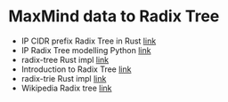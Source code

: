 # MaxMind data to Radix Tree

- IP CIDR prefix Radix Tree in Rust [link](https://github.com/refraction-networking/radix)
- IP Radix Tree modelling Python [link](https://medium.com/@rakesht2499/ip-model-radix-tree-implementation-cc4485e68a9e)
- radix-tree Rust impl [link](https://crates.io/crates/radix-tree)
- Introduction to Radix Tree [link](https://ankitpandeycu.medium.com/unleashing-the-potential-of-radix-tree-35e6c5d3b49d)
- radix-trie Rust impl [link](https://github.com/michaelsproul/rust_radix_trie)
- Wikipedia Radix tree [link](https://en.wikipedia.org/wiki/Radix_tree)


